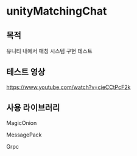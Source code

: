 # unityMatchingChat


## 목적
유니티 내에서 매칭 시스템 구현 테스트

## 테스트 영상


https://www.youtube.com/watch?v=cieCCtPcF2k

## 사용 라이브러리

MagicOnion

MessagePack

Grpc

